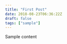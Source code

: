 ```yaml
---
title: "First Post"
date: 2018-08-23T06:36:22Z
draft: false
tags: ["sample"]
---
```


Sample content